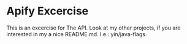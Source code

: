 # Apify Excercise

This is an excercise for The API. Look at my other projects, if you are interested in my a nice README.md. I.e.: yin/java-flags.

